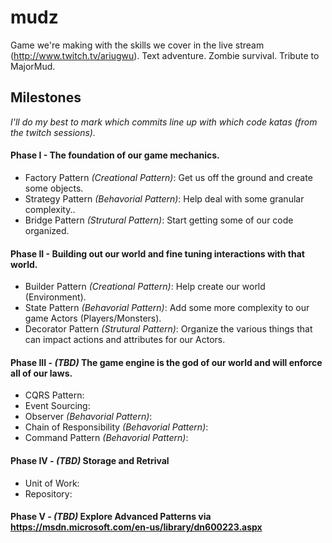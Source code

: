 # mudz
Game we're making with the skills we cover in the live stream (http://www.twitch.tv/ariugwu). Text adventure. Zombie survival. Tribute to MajorMud.

## Milestones
_I'll do my best to mark which commits line up with which code katas (from the twitch sessions)._

#### Phase I - The foundation of our game mechanics.
* Factory Pattern _(Creational Pattern)_:  Get us off the ground and create some objects.
* Strategy Pattern _(Behavorial Pattern)_: Help deal with some granular complexity..
* Bridge Pattern _(Strutural Pattern)_:  Start getting some of our code organized.

#### Phase II - Building out our world and fine tuning interactions with that world.
* Builder Pattern _(Creational Pattern)_: Help create our world (Environment).
* State Pattern _(Behavorial Pattern)_: Add some more complexity to our game Actors (Players/Monsters).
* Decorator Pattern _(Strutural Pattern)_: Organize the various things that can impact actions and attributes for our Actors.

#### Phase III - *(TBD)* The game engine is the god of our world and will enforce all of our laws.
* CQRS Pattern:
* Event Sourcing:
* Observer _(Behavorial Pattern)_:
* Chain of Responsibility _(Behavorial Pattern)_:
* Command Pattern _(Behavorial Pattern)_:

#### Phase IV - *(TBD)* Storage and Retrival
* Unit of Work:
* Repository:

#### Phase V - *(TBD)* Explore Advanced Patterns via https://msdn.microsoft.com/en-us/library/dn600223.aspx

